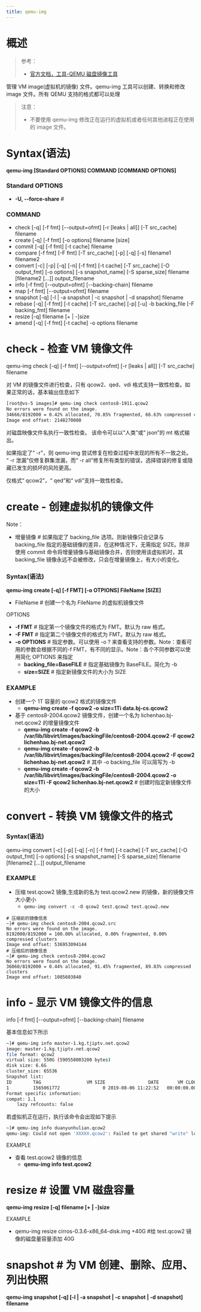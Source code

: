 ```yaml
---
title: qemu-img
---
```


# 概述

> 参考：
> - [官方文档，工具-QEMU 磁盘镜像工具](https://www.qemu.org/docs/master/tools/qemu-img.html)

管理 VM image(虚拟机的镜像) 文件。qemu-img 工具可以创建、转换和修改 image 文件。所有 QEMU 支持的格式都可以处理

> 注意：
>
> - 不要使用 qemu-img 修改正在运行的虚拟机或者任何其他进程正在使用的 image 文件。

# Syntax(语法)

**qemu-img \[Standard OPTIONS] COMMAND \[COMMAND OPTIONS]**

### Standard OPTIONS

- **-U, --force-share** #

### COMMAND

- check \[-q] \[-f fmt] \[--output=ofmt] \[-r \[leaks | all]] \[-T src_cache] filename
- create \[-q] \[-f fmt] \[-o options] filename \[size]
- commit \[-q] \[-f fmt] \[-t cache] filename
- compare \[-f fmt] \[-F fmt] \[-T src_cache] \[-p] \[-q] \[-s] filename1 filename2
- convert \[-c] \[-p] \[-q] \[-n] \[-f fmt] \[-t cache] \[-T src_cache] \[-O output_fmt] \[-o options] \[-s snapshot_name] \[-S sparse_size] filename \[filename2 \[...]] output_filename
- info \[-f fmt] \[--output=ofmt] \[--backing-chain] filename
- map \[-f fmt] \[--output=ofmt] filename
- snapshot \[-q] \[-l | -a snapshot | -c snapshot | -d snapshot] filename
- rebase \[-q] \[-f fmt] \[-t cache] \[-T src_cache] \[-p] \[-u] -b backing_file \[-F backing_fmt] filename
- resize \[-q] filename \[+ | -]size
- amend \[-q] \[-f fmt] \[-t cache] -o options filename

# check - 检查 VM 镜像文件

qemu-img check \[-q] \[-f fmt] \[--output=ofmt] \[-r \[leaks | all]] \[-T src_cache] filename

对 VM 的镜像文件进行检查，只有 qcow2、qed、vdi 格式支持一致性检查。如果正常的话，基本输出信息如下

```bash
[root@vs-5 images]# qemu-img check centos8-1911.qcow2
No errors were found on the image.
34666/8192000 = 0.42% allocated, 70.85% fragmented, 66.63% compressed clusters
Image end offset: 2148270080
```

对磁盘映像文件名执行一致性检查。 该命令可以以“人类”或“ json”的 mt 格式输出。

如果指定了“ -r”，则 qemu-img 尝试修复在检查过程中发现的所有不一致之处。 “ -r 泄漏”仅修复群集泄漏，而“ -r all”修复所有类型的错误，选择错误的修复或隐藏已发生的损坏的风险更高。

仅格式“ qcow2”，“ qed”和“ vdi”支持一致性检查。

# create - 创建虚拟机的镜像文件

Note：

- 增量镜像 # 如果指定了 backing_file 选项。则新镜像只会记录与 backing_file 指定的基础镜像的差异，在这种情况下，无需指定 SIZE。除非使用 commit 命令将增量镜像与基础镜像合并，否则使用该虚拟机时，其 backing_file 镜像永远不会被修改，只会在增量镜像上，有大小的变化。

### Syntax(语法)

**qemu-img create \[-q] \[-f FMT] \[-o OTPIONS] FileName \[SIZE]**

- FileName # 创建一个名为 FileName 的虚拟机镜像文件

OPTIONS

- **-f FMT** # 指定第一个镜像文件的格式为 FMT。默认为 raw 格式。
- **-F FMT** # 指定第二个镜像文件的格式为 FMT。默认为 raw 格式。
- **-o OPTIONS** # 指定参数。可以使用 -o ? 来查看支持的参数。Note：查看可用的参数会根据不同的-f FMT，有不同的显示。Note：各个不同参数可以使用简化 OPTIONS 来指定
  - **backing_file=BaseFILE** # 指定基础镜像为 BaseFILE。简化为 -b
  - **size=SIZE** # 指定新镜像文件的大小为 SIZE

### EXAMPLE

- 创建一个 1T 容量的 qcow2 格式的镜像文件
  - **qemu-img create -f qcow2 -o size=1Ti data.bj-cs.qcow2**
- 基于 centos8-2004.qcow2 镜像文件，创建一个名为 lichenhao.bj-net.qcow2 的增量镜像文件
  - **qemu-img create -f qcow2 -b /var/lib/libvirt/images/backingFile/centos8-2004.qcow2 -F qcow2 lichenhao.bj-net.qcow2**
  - **qemu-img create -f qcow2 -b /var/lib/libvirt/images/backingFile/centos8-2004.qcow2 -F qcow2 lichenhao.bj-net.qcow2** # 其中 -o backing_file 可以简写为 -b
  - **qemu-img create -f qcow2 -b /var/lib/libvirt/images/backingFile/centos8-2004.qcow2 -o size=1Ti -F qcow2 lichenhao.bj-net.qcow2** # 创建时指定新镜像文件的大小

# convert - 转换 VM 镜像文件的格式

### Syntax(语法)

qemu-img convert \[-c] \[-p] \[-q] \[-n] \[-f fmt] \[-t cache] \[-T src_cache] \[-O output_fmt] \[-o options] \[-s snapshot_name] \[-S sparse_size] filename \[filename2 \[...]] output_filename

### EXAMPLE

- 压缩 test.qcow2 镜像,生成新的名为 test.qcow2.new 的镜像，新的镜像文件大小更小
  - `qemu-img convert -c -O qcow2 test.qcow2 test.qcow2.new`

```
# 压缩前的镜像信息
~]# qemu-img check centos8-2004.qcow2.src
No errors were found on the image.
8192000/8192000 = 100.00% allocated, 0.00% fragmented, 0.00% compressed clusters
Image end offset: 536953094144
# 压缩后的镜像信息
~]# qemu-img check centos8-2004.qcow2
No errors were found on the image.
36060/8192000 = 0.44% allocated, 91.45% fragmented, 89.83% compressed clusters
Image end offset: 1085603840
```

# info - 显示 VM 镜像文件的信息

info \[-f fmt] \[--output=ofmt] \[--backing-chain] filename

基本信息如下所示

```bash
~]# qemu-img info master-1.kg.tjiptv.net.qcow2
image: master-1.kg.tjiptv.net.qcow2
file format: qcow2
virtual size: 550G (590558003200 bytes)
disk size: 6.6G
cluster_size: 65536
Snapshot list:
ID        TAG                 VM SIZE                DATE       VM CLOCK
1         1565061772                0 2019-08-06 11:22:52   00:00:00.000
Format specific information:
compat: 1.1
    lazy refcounts: false
```

若虚拟机正在运行，执行该命令会出现如下提示

```bash
~]# qemu-img info duanyunhulian.qcow2
qemu-img: Could not open 'XXXXX.qcow2': Failed to get shared "write" lock
```

EXAMPLE

- 查看 test.qcow2 镜像的信息
  - **qemu-img info test.qcow2**

# resize # 设置 VM 磁盘容量

**qemu-img resize \[-q] filename \[+ | -]size**

EXAMPLE

- qemu-img resize cirros-0.3.6-x86_64-disk.img +40G #给 test.qcow2 镜像的磁盘量容量添加 40G

# snapshot # 为 VM 创建、删除、应用、列出快照

**qemu-img snapshot \[-q] \[-l | -a snapshot | -c snapshot | -d snapshot] filename**
